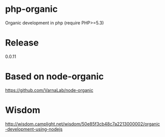 php-organic
============

Organic development in php
(require PHP>=5.3)

Release
=============
0.0.11

Based on node-organic
=====
https://github.com/VarnaLab/node-organic

Wisdom
=====
http://wisdom.camplight.net/wisdom/50e85f3cb48c7a2213000002/organic-development-using-nodejs